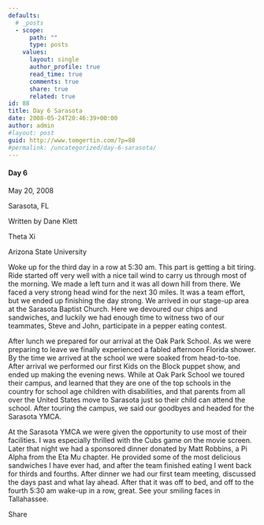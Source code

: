 ```yaml
---
defaults:
  # _posts
  - scope:
      path: ""
      type: posts
    values:
      layout: single
      author_profile: true
      read_time: true
      comments: true
      share: true
      related: true
id: 88
title: Day 6 Sarasota
date: 2008-05-24T20:46:39+00:00
author: admin
#layout: post
guid: http://www.tomgertin.com/?p=88
#permalink: /uncategorized/day-6-sarasota/
---
```

#### Day 6
  
May 20, 2008
  
Sarasota, FL
  
Written by Dane Klett
  
Theta Xi
  
Arizona State University

Woke up for the third day in a row at 5:30 am. This part is getting a bit tiring. Ride started off very well with a nice tail wind to carry us through most of the morning. We made a left turn and it was all down hill from there. We faced a very strong head wind for the next 30 miles. It was a team effort, but we ended up finishing the day strong. We arrived in our stage-up area at the Sarasota Baptist Church. Here we devoured our chips and sandwiches, and luckily we had enough time to witness two of our teammates, Steve and John, participate in a pepper eating contest.

After lunch we prepared for our arrival at the Oak Park School. As we were preparing to leave we finally experienced a fabled afternoon Florida shower. By the time we arrived at the school we were soaked from head-to-toe. After arrival we performed our first Kids on the Block puppet show, and ended up making the evening news. While at Oak Park School we toured their campus, and learned that they are one of the top schools in the country for school age children with disabilities, and that parents from all over the United States move to Sarasota just so their child can attend the school. After touring the campus, we said our goodbyes and headed for the Sarasota YMCA.

At the Sarasota YMCA we were given the opportunity to use most of their facilities. I was especially thrilled with the Cubs game on the movie screen. Later that night we had a sponsored dinner donated by Matt Robbins, a Pi Alpha from the Eta Mu chapter. He provided some of the most delicious sandwiches I have ever had, and after the team finished eating I went back for thirds and fourths. After dinner we had our first team meeting, discussed the days past and what lay ahead. After that it was off to bed, and off to the fourth 5:30 am wake-up in a row, great. See your smiling faces in Tallahassee.

<div class="addtoany_share_save_container addtoany_content_bottom">
  <div class="a2a_kit a2a_kit_size_32 addtoany_list a2a_target" id="wpa2a_23">
    <a class="a2a_dd addtoany_share_save" href="https://www.addtoany.com/share_save"><img src="http://www.tomgertin.com/blog/wp-content/plugins/add-to-any/share_save_171_16.png" width="171" height="16" alt="Share" /></a>
  </div>
</div>